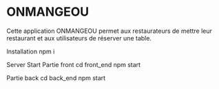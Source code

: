 # ONMANGEOU
Cette application ONMANGEOU permet aux restaurateurs de mettre leur restaurant et aux utilisateurs de réserver une table.

Installation
 npm i

Server Start
Partie front
 cd front_end
 npm start

Partie back
 cd back_end
 npm start


